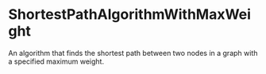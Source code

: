 # ShortestPathAlgorithmWithMaxWeight
An algorithm that finds the shortest path between two nodes in a graph with a specified maximum weight. 
